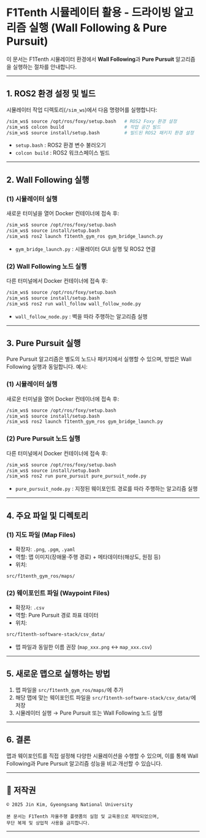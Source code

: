 # F1Tenth 시뮬레이터 활용 - 드라이빙 알고리즘 실행 (Wall Following & Pure Pursuit)

이 문서는 F1Tenth 시뮬레이터 환경에서 **Wall Following**과 **Pure Pursuit** 알고리즘을 실행하는 절차를 안내합니다.

---

## 1. ROS2 환경 설정 및 빌드

시뮬레이터 작업 디렉토리(`/sim_ws`)에서 다음 명령어를 실행합니다:

```bash
/sim_ws$ source /opt/ros/foxy/setup.bash   # ROS2 Foxy 환경 설정
/sim_ws$ colcon build                      # 작업 공간 빌드
/sim_ws$ source install/setup.bash         # 빌드된 ROS2 패키지 환경 설정
````

* `setup.bash` : ROS2 환경 변수 불러오기
* `colcon build` : ROS2 워크스페이스 빌드

---

## 2. Wall Following 실행

### (1) 시뮬레이터 실행

새로운 터미널을 열어 Docker 컨테이너에 접속 후:

```bash
/sim_ws$ source /opt/ros/foxy/setup.bash
/sim_ws$ source install/setup.bash
/sim_ws$ ros2 launch f1tenth_gym_ros gym_bridge_launch.py
```

* `gym_bridge_launch.py` : 시뮬레이터 GUI 실행 및 ROS2 연결

### (2) Wall Following 노드 실행

다른 터미널에서 Docker 컨테이너에 접속 후:

```bash
/sim_ws$ source /opt/ros/foxy/setup.bash
/sim_ws$ source install/setup.bash
/sim_ws$ ros2 run wall_follow wall_follow_node.py
```

* `wall_follow_node.py` : 벽을 따라 주행하는 알고리즘 실행

---

## 3. Pure Pursuit 실행

Pure Pursuit 알고리즘은 별도의 노드나 패키지에서 실행할 수 있으며, 방법은 Wall Following 실행과 동일합니다.
예시:

### (1) 시뮬레이터 실행

새로운 터미널을 열어 Docker 컨테이너에 접속 후:

```bash
/sim_ws$ source /opt/ros/foxy/setup.bash
/sim_ws$ source install/setup.bash
/sim_ws$ ros2 launch f1tenth_gym_ros gym_bridge_launch.py
```
### (2) Pure Pursuit 노드 실행

다른 터미널에서 Docker 컨테이너에 접속 후:
```bash
/sim_ws$ source /opt/ros/foxy/setup.bash
/sim_ws$ source install/setup.bash
/sim_ws$ ros2 run pure_pursuit pure_pursuit_node.py
```

* `pure_pursuit_node.py` : 지정된 웨이포인트 경로를 따라 주행하는 알고리즘 실행

---

## 4. 주요 파일 및 디렉토리

### (1) 지도 파일 (Map Files)

* 확장자: `.png`, `.pgm`, `.yaml`
* 역할: 맵 이미지(장애물·주행 경로) + 메타데이터(해상도, 원점 등)
* 위치:

```bash
src/f1tenth_gym_ros/maps/
```

### (2) 웨이포인트 파일 (Waypoint Files)

* 확장자: `.csv`
* 역할: Pure Pursuit 경로 좌표 데이터
* 위치:

```bash
src/f1tenth-software-stack/csv_data/
```

* 맵 파일과 동일한 이름 권장 (`map_xxx.png` ↔ `map_xxx.csv`)

---

## 5. 새로운 맵으로 실행하는 방법

1. 맵 파일을 `src/f1tenth_gym_ros/maps/`에 추가
2. 해당 맵에 맞는 웨이포인트 파일을 `src/f1tenth-software-stack/csv_data/`에 저장
3. 시뮬레이터 실행 → Pure Pursuit 또는 Wall Following 노드 실행

---

## 6. 결론

맵과 웨이포인트를 직접 설정해 다양한 시뮬레이션을 수행할 수 있으며, 이를 통해 Wall Following과 Pure Pursuit 알고리즘 성능을 비교·개선할 수 있습니다.

---

## 📄 저작권

```
© 2025 Jin Kim, Gyeongsang National University

본 문서는 F1Tenth 자율주행 플랫폼의 실험 및 교육용으로 제작되었으며,  
무단 복제 및 상업적 사용을 금지합니다.
```

---




